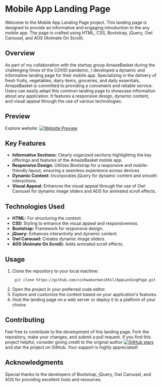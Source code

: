 # Mobile App Landing Page

Welcome to the Mobile App Landing Page project. This landing page is designed to provide an informative and engaging introduction to the any mobile app. The page is crafted using HTML, CSS, Bootstrap, jQuery, Owl Carousel, and AOS (Animate On Scroll).

## Overview
As part of my collaboration with the startup group AmazeBasket during the challenging times of the COVID pandemic, I developed a dynamic and informative landing page for their mobile app. Specializing in the delivery of fresh fruits, vegetables, dairy items, groceries, and daily essentials, AmazeBasket is committed to providing a convenient and reliable service. Users can easily adapt this common landing page to showcase information about any application. It features a responsive design, dynamic content, and visual appeal through the use of various technologies.

## Preview
Explore website: [![Website Preview](https://img.shields.io/badge/Preview-website-blue)](https://vishwakarmanikhil.github.io/AppLandingPage/)

## Key Features

- **Informative Sections:** Clearly organized sections highlighting the key offerings and features of the AmazeBasket mobile app.
- **Responsive Design:** Utilizes Bootstrap for a responsive and mobile-friendly layout, ensuring a seamless experience across devices.
- **Dynamic Content:** Incorporates jQuery for dynamic content and smooth interactions.
- **Visual Appeal:** Enhances the visual appeal through the use of Owl Carousel for dynamic image sliders and AOS for animated scroll effects.

## Technologies Used

- **HTML:** For structuring the content.
- **CSS:** Styling to enhance the visual appeal and responsiveness.
- **Bootstrap:** Framework for responsive design.
- **jQuery:** Enhances interactivity and dynamic content.
- **Owl Carousel:** Creates dynamic image sliders.
- **AOS (Animate On Scroll):** Adds animated scroll effects.

## Usage

1. Clone the repository to your local machine:
   ```bash
    git clone https://github.com/vishwakarmanikhil/AppLandingPage.git
   ```
2. Open the project in your preferred code editor.
3. Explore and customize the content based on your application's features.
4. Host the landing page on a web server or deploy it to a platform of your choice.

## Contributing
Feel free to contribute to the development of this landing page. Fork the repository, make your changes, and submit a pull request.
If you find this project helpful, consider giving credit to the original author [![GitHub stars](https://img.shields.io/github/stars/vishwakarmanikhil/AppLandingPage.svg?style=social)](https://github.com/vishwakarmanikhil/AppLandingPage) and star the project on GitHub. Your support is highly appreciated!

## Acknowledgments
Special thanks to the developers of Bootstrap, jQuery, Owl Carousel, and AOS for providing excellent tools and resources.
